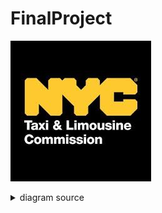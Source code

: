 # FinalProject
![rendered image description](Imagenes/NYC.jpg)

<details>
  <summary>diagram source</summary>
  This details block is collapsed by default when viewed in GitHub. This hides the mermaid graph definition, while the rendered image
  linked above is shown. The details tag has to follow the image tag. (newlines allowed)

```mermaid
gantt
    title Semana 1

  section Elizabeth
    ETL           :a1, 2024-04-01, 4d
    ETL Doc    :after a1, 2024-04-03, 2d

    section Marcelo
    EDA           :a2, 2024-04-01, 4d
    EDA Doc       :2024-04-03, 2d

    section Cristian
     ETL           :a3, 2024-04-10, 4d
    Task Cristian    :after a3 + 2d, 20d
    Final Cristian    : 2024-05-22  , 12d

    section Josue
     ETL           :a4, 2024-04-15, 4d
    Task Josue    :after a4 + 2d, 20d
    Final Josue    : 2024-05-27  , 12d

    section Ingrid
    KPI's          :a5, 2024-04-01, 4d
    Task Ingrid    :after a5 + 2d, 20d
    Final Ingrid    : 2024-06-01  , 12d


```
</details>
